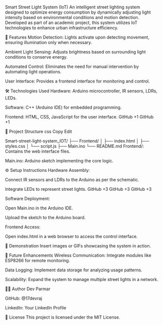 Smart Street Light System (IoT)
An intelligent street lighting system designed to optimize energy consumption by dynamically adjusting light intensity based on environmental conditions and motion detection. Developed as part of an academic project, this system utilizes IoT technologies to enhance urban infrastructure efficiency.

🌟 Features
Motion Detection: Lights activate upon detecting movement, ensuring illumination only when necessary.

Ambient Light Sensing: Adjusts brightness based on surrounding light conditions to conserve energy.

Automated Control: Eliminates the need for manual intervention by automating light operations.

User Interface: Provides a frontend interface for monitoring and control.

🛠️ Technologies Used
Hardware: Arduino microcontroller, IR sensors, LDRs, LEDs.

Software: C++ (Arduino IDE) for embedded programming.

Frontend: HTML, CSS, JavaScript for the user interface.
GitHub
+1
GitHub
+1

📁 Project Structure
css
Copy
Edit

Smart-street-light-system_IOT/
├── Frontend/
│   ├── index.html
│   ├── styles.css
│   └── script.js
├── Main.ino
└── README.md
Frontend/: Contains the web interface files.

Main.ino: Arduino sketch implementing the core logic.

⚙️ Setup Instructions
Hardware Assembly:

Connect IR sensors and LDRs to the Arduino as per the schematic.

Integrate LEDs to represent street lights.
GitHub
+3
GitHub
+3
GitHub
+3

Software Deployment:

Open Main.ino in the Arduino IDE.

Upload the sketch to the Arduino board.

Frontend Access:

Open index.html in a web browser to access the control interface.

📸 Demonstration
Insert images or GIFs showcasing the system in action.

🚀 Future Enhancements
Wireless Communication: Integrate modules like ESP8266 for remote monitoring.

Data Logging: Implement data storage for analyzing usage patterns.

Scalability: Expand the system to manage multiple street lights in a network.

👨‍💻 Author
Dev Parmar

GitHub: @17devraj

LinkedIn: Your LinkedIn Profile

📄 License
This project is licensed under the MIT License.

